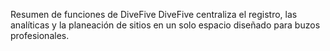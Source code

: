 Resumen de funciones de DiveFive
DiveFive centraliza el registro, las analíticas y la planeación de sitios en un solo espacio diseñado para buzos profesionales.
